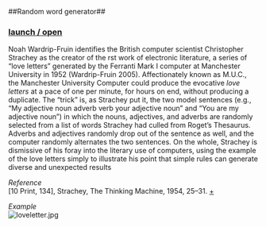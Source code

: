 ##Random word generator## </br>

### [launch / open]( http://dsii-2018-unirsm.github.io/lucabarbieri/love_letter_generator/index.html)

Noah Wardrip-Fruin identifies the British computer scientist Christopher Strachey as the creator of the rst work of electronic literature, a series of “love letters” generated by the Ferranti Mark I computer at Manchester University in 1952 (Wardrip-Fruin 2005). Affectionately known as M.U.C., the Manchester University Computer could produce the evocative *love letters* at a pace of one per minute, for hours on end, without producing a duplicate. The “trick” is, as Strachey put it, the two model sentences (e.g., “My adjective noun adverb verb your adjective noun” and “You are my adjective noun”) in which the nouns, adjectives, and adverbs are randomly selected from a list of words Strachey had culled from Roget’s Thesaurus. Adverbs and adjectives randomly drop out of the sentence as well, and the computer randomly alternates the two sentences. On the whole, Strachey is dismissive of his foray into the literary use of computers, using the example of the love letters simply to illustrate his point that simple rules can 
generate diverse and unexpected results 

*Reference*   
[10 Print, 134], Strachey, The Thinking Machine, 1954, 25–31.
[+](http://rhizome.org/editorial/2013/apr/9/queer-history-computing-part-three/)  

*Example*    
![loveletter.jpg](http://www.i-programmer.info/images/stories/News/2012/OCT/A/loveletter.jpg)
